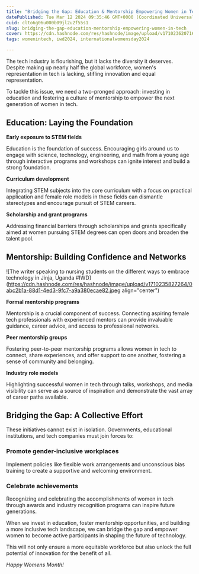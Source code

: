 ```yaml
---
title: "Bridging the Gap: Education & Mentorship Empowering Women in Tech"
datePublished: Tue Mar 12 2024 09:35:46 GMT+0000 (Coordinated Universal Time)
cuid: clto6g06u000b09jl2u2f55s1
slug: bridging-the-gap-education-mentorship-empowering-women-in-tech
cover: https://cdn.hashnode.com/res/hashnode/image/upload/v1710236207161/39d282c9-ff3a-436f-86b6-8f75a9a2fc68.jpeg
tags: womenintech, iwd2024, internationalwomensday2024

---
```


The tech industry is flourishing, but it lacks the diversity it deserves. Despite making up nearly half the global workforce, women's representation in tech is lacking, stifling innovation and equal representation.

To tackle this issue, we need a two-pronged approach: investing in education and fostering a culture of mentorship to empower the next generation of women in tech.

## **Education: Laying the Foundation**

**Early exposure to STEM fields**

Education is the foundation of success. Encouraging girls around us to engage with science, technology, engineering, and math from a young age through interactive programs and workshops can ignite interest and build a strong foundation.

**Curriculum development**

Integrating STEM subjects into the core curriculum with a focus on practical application and female role models in these fields can dismantle stereotypes and encourage pursuit of STEM careers.

**Scholarship and grant programs**

Addressing financial barriers through scholarships and grants specifically aimed at women pursuing STEM degrees can open doors and broaden the talent pool.

## **Mentorship: Building Confidence and Networks**

![The writer speaking to nursing students on the different ways to embrace technology in Jinja, Uganda #IWD](https://cdn.hashnode.com/res/hashnode/image/upload/v1710235827264/0abc2b1a-88d1-4ed3-9fc7-a9a380ecae82.jpeg align="center")

**Formal mentorship programs**

Mentorship is a crucial component of success. Connecting aspiring female tech professionals with experienced mentors can provide invaluable guidance, career advice, and access to professional networks.

**Peer mentorship groups**

Fostering peer-to-peer mentorship programs allows women in tech to connect, share experiences, and offer support to one another, fostering a sense of community and belonging.

**Industry role models**

Highlighting successful women in tech through talks, workshops, and media visibility can serve as a source of inspiration and demonstrate the vast array of career paths available.

## **Bridging the Gap: A Collective Effort**

These initiatives cannot exist in isolation. Governments, educational institutions, and tech companies must join forces to:

### **Promote gender-inclusive workplaces**

Implement policies like flexible work arrangements and unconscious bias training to create a supportive and welcoming environment.

### **Celebrate achievements**

Recognizing and celebrating the accomplishments of women in tech through awards and industry recognition programs can inspire future generations.

When we invest in education, foster mentorship opportunities, and building a more inclusive tech landscape, we can bridge the gap and empower women to become active participants in shaping the future of technology.

This will not only ensure a more equitable workforce but also unlock the full potential of innovation for the benefit of all.

*Happy Womens Month!*
